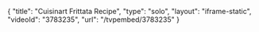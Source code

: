 {
    "title": "Cuisinart Frittata Recipe",
    "type": "solo",
    "layout": "iframe-static",
    "videoId": "3783235",
    "url": "\/tvpembed\/3783235"
}